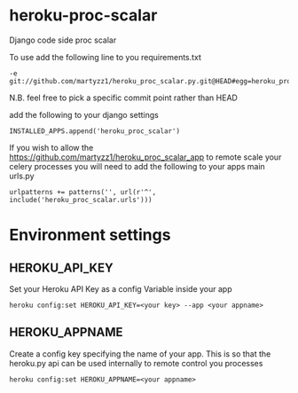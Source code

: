 heroku-proc-scalar
==================

Django code side proc scalar

To use add the following line to you requirements.txt

    -e git://github.com/martyzz1/heroku_proc_scalar.py.git@HEAD#egg=heroku_proc_scalar

N.B. feel free to pick a specific commit point rather than HEAD


add the following to your django settings

    INSTALLED_APPS.append('heroku_proc_scalar')

If you wish to allow the https://github.com/martyzz1/heroku_proc_scalar_app to remote scale your celery processes you will need to add the following to your apps main urls.py

    urlpatterns += patterns('', url(r'^', include('heroku_proc_scalar.urls')))

Environment settings
====================

HEROKU_API_KEY  
--------------
Set your Heroku API Key as a config Variable inside your app

    heroku config:set HEROKU_API_KEY=<your key> --app <your appname>

HEROKU_APPNAME
--------------
Create a config key specifying the name of your app. This is so that the heroku.py api can be used internally to remote control you processes

    heroku config:set HEROKU_APPNAME=<your appname>

